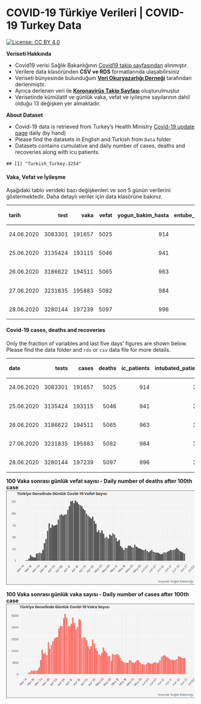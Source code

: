 COVID-19 Türkiye Verileri | COVID-19 Turkey Data
================

[![License: CC
BY 4.0](https://img.shields.io/badge/License-CC%20BY%204.0-lightgrey.svg)](https://creativecommons.org/licenses/by/4.0/deed.es)

**Veriseti Hakkında**

  - Covid19 verisi Sağlık Bakanlığının [Covid19 takip
    sayfasından](https://covid19.saglik.gov.tr/) alınmıştır.
  - Verilere data klasöründen **CSV ve RDS** formatlarında
    ulaşabilirsiniz
  - Veriseti bünyesinde bulunduğum **[Veri Okuryazarlığı
    Derneği](https://twitter.com/voydorg)** tarafından derlenmiştir.
  - Ayrıca derlenen veri ile **[Koronavirüs Takip
    Sayfası](https://veribulteni.voyd.org.tr/koronavirus-takip/)**
    oluşturulmuştur
  - Verisetinde kümülatif ve günlük vaka, vefat ve iyileşme sayılarının
    dahil olduğu 13 değişken yer almaktadır.

**About Dataset**

  - Covid-19 data is retrieved from Turkey’s Health Ministry [Covid-19
    update page](https://covid19.saglik.gov.tr/) daily (by hand)
  - Please find the datasets in English and Turkish from `Data` folder
  - Datasets contains cumulative and daily number of cases, deaths and
    recoveries along with icu patients.

<!-- end list -->

    ## [1] "Turkish_Turkey.1254"

#### Vaka, Vefat ve İyileşme

Aşağıdaki tablo verideki bazı değişkenleri ve son 5 günün verilerini
göstermektedir. Daha detaylı veriler için data klasörüne bakınız.

<table>

<thead>

<tr>

<th style="text-align:left;">

tarih

</th>

<th style="text-align:right;">

test

</th>

<th style="text-align:right;">

vaka

</th>

<th style="text-align:right;">

vefat

</th>

<th style="text-align:right;">

yogun\_bakim\_hasta

</th>

<th style="text-align:right;">

entube\_hasta

</th>

<th style="text-align:right;">

iyilesme

</th>

<th style="text-align:right;">

gunluk\_vefat

</th>

<th style="text-align:right;">

gunluk\_vaka

</th>

</tr>

</thead>

<tbody>

<tr>

<td style="text-align:left;">

24.06.2020

</td>

<td style="text-align:right;">

3083301

</td>

<td style="text-align:right;">

191657

</td>

<td style="text-align:right;">

5025

</td>

<td style="text-align:right;">

914

</td>

<td style="text-align:right;">

356

</td>

<td style="text-align:right;">

164234

</td>

<td style="text-align:right;">

24

</td>

<td style="text-align:right;">

1492

</td>

</tr>

<tr>

<td style="text-align:left;">

25.06.2020

</td>

<td style="text-align:right;">

3135424

</td>

<td style="text-align:right;">

193115

</td>

<td style="text-align:right;">

5046

</td>

<td style="text-align:right;">

941

</td>

<td style="text-align:right;">

369

</td>

<td style="text-align:right;">

165706

</td>

<td style="text-align:right;">

21

</td>

<td style="text-align:right;">

1458

</td>

</tr>

<tr>

<td style="text-align:left;">

26.06.2020

</td>

<td style="text-align:right;">

3186622

</td>

<td style="text-align:right;">

194511

</td>

<td style="text-align:right;">

5065

</td>

<td style="text-align:right;">

963

</td>

<td style="text-align:right;">

382

</td>

<td style="text-align:right;">

167198

</td>

<td style="text-align:right;">

19

</td>

<td style="text-align:right;">

1396

</td>

</tr>

<tr>

<td style="text-align:left;">

27.06.2020

</td>

<td style="text-align:right;">

3231835

</td>

<td style="text-align:right;">

195883

</td>

<td style="text-align:right;">

5082

</td>

<td style="text-align:right;">

984

</td>

<td style="text-align:right;">

366

</td>

<td style="text-align:right;">

169182

</td>

<td style="text-align:right;">

17

</td>

<td style="text-align:right;">

1372

</td>

</tr>

<tr>

<td style="text-align:left;">

28.06.2020

</td>

<td style="text-align:right;">

3280144

</td>

<td style="text-align:right;">

197239

</td>

<td style="text-align:right;">

5097

</td>

<td style="text-align:right;">

996

</td>

<td style="text-align:right;">

381

</td>

<td style="text-align:right;">

170595

</td>

<td style="text-align:right;">

15

</td>

<td style="text-align:right;">

1356

</td>

</tr>

</tbody>

</table>

#### Covid-19 cases, deaths and recoveries

Only the fraction of variables and last five days’ figures are shown
below. Please find the data folder and `rds` or `csv` data file for more
details.

<table>

<thead>

<tr>

<th style="text-align:left;">

date

</th>

<th style="text-align:right;">

tests

</th>

<th style="text-align:right;">

cases

</th>

<th style="text-align:right;">

deaths

</th>

<th style="text-align:right;">

ic\_patients

</th>

<th style="text-align:right;">

intubated\_patients

</th>

<th style="text-align:right;">

recovered

</th>

<th style="text-align:right;">

daily\_death

</th>

<th style="text-align:right;">

daily\_case

</th>

</tr>

</thead>

<tbody>

<tr>

<td style="text-align:left;">

24.06.2020

</td>

<td style="text-align:right;">

3083301

</td>

<td style="text-align:right;">

191657

</td>

<td style="text-align:right;">

5025

</td>

<td style="text-align:right;">

914

</td>

<td style="text-align:right;">

356

</td>

<td style="text-align:right;">

164234

</td>

<td style="text-align:right;">

24

</td>

<td style="text-align:right;">

1492

</td>

</tr>

<tr>

<td style="text-align:left;">

25.06.2020

</td>

<td style="text-align:right;">

3135424

</td>

<td style="text-align:right;">

193115

</td>

<td style="text-align:right;">

5046

</td>

<td style="text-align:right;">

941

</td>

<td style="text-align:right;">

369

</td>

<td style="text-align:right;">

165706

</td>

<td style="text-align:right;">

21

</td>

<td style="text-align:right;">

1458

</td>

</tr>

<tr>

<td style="text-align:left;">

26.06.2020

</td>

<td style="text-align:right;">

3186622

</td>

<td style="text-align:right;">

194511

</td>

<td style="text-align:right;">

5065

</td>

<td style="text-align:right;">

963

</td>

<td style="text-align:right;">

382

</td>

<td style="text-align:right;">

167198

</td>

<td style="text-align:right;">

19

</td>

<td style="text-align:right;">

1396

</td>

</tr>

<tr>

<td style="text-align:left;">

27.06.2020

</td>

<td style="text-align:right;">

3231835

</td>

<td style="text-align:right;">

195883

</td>

<td style="text-align:right;">

5082

</td>

<td style="text-align:right;">

984

</td>

<td style="text-align:right;">

366

</td>

<td style="text-align:right;">

169182

</td>

<td style="text-align:right;">

17

</td>

<td style="text-align:right;">

1372

</td>

</tr>

<tr>

<td style="text-align:left;">

28.06.2020

</td>

<td style="text-align:right;">

3280144

</td>

<td style="text-align:right;">

197239

</td>

<td style="text-align:right;">

5097

</td>

<td style="text-align:right;">

996

</td>

<td style="text-align:right;">

381

</td>

<td style="text-align:right;">

170595

</td>

<td style="text-align:right;">

15

</td>

<td style="text-align:right;">

1356

</td>

</tr>

</tbody>

</table>

**100 Vaka sonrası günlük vefat sayısı - Daily number of deaths after
100th case** ![](README_files/figure-gfm/unnamed-chunk-4-1.png)<!-- -->

**100 Vaka sonrası günlük vaka sayısı - Daily number of cases after
100th case** ![](README_files/figure-gfm/unnamed-chunk-5-1.png)<!-- -->
